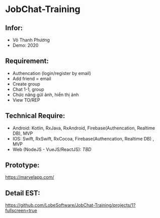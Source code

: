 # JobChat-Training

## Infor:
- Võ Thanh Phương
- Demo: 2020

## Requirement:
- Authencation (login/register by email)
- Add friend = email
- Create group
- Chat 1-1, group
- Chức năng gửi ảnh, hiển thị ảnh
- View TO/REP

## Technical Require:
- Android: Kotlin, RxJava, RxAndroid, Firebase(Authencation, Realtime DB), MVP
- IOS: Swift, RxSwift, RxCocoa, Firebase(Authencation, Realtime DB) , MVP
- Web (NodeJS - VueJS/ReactJS): *TBD*

## Prototype:
https://marvelapp.com/

## Detail EST:
https://github.com/LobeSoftware/JobChat-Training/projects/1?fullscreen=true
